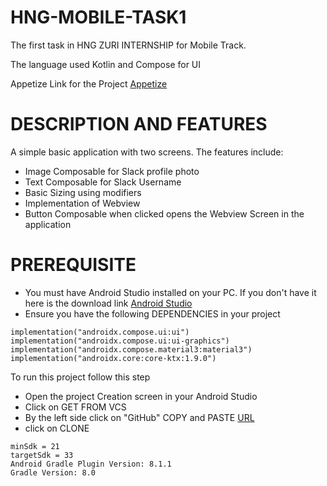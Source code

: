 # HNG-MOBILE-TASK1
The first task in HNG ZURI INTERNSHIP for Mobile Track. 

The language used Kotlin and Compose for UI

Appetize Link for the Project [Appetize](https://appetize.io/app/rpxpyjusnaaij6nac66th2dgei)

# DESCRIPTION AND FEATURES
A simple basic application with two screens. The features include:
- Image Composable for Slack profile photo
- Text Composable for Slack Username
- Basic Sizing using modifiers
- Implementation of Webview 
- Button Composable when clicked opens the Webview Screen in the application

# PREREQUISITE
- You must have Android Studio installed on your PC. 
If you don't have it here is the download link [Android Studio](https://developer.android.com/studio)
- Ensure you have the following DEPENDENCIES in your project
```
implementation("androidx.compose.ui:ui")
implementation("androidx.compose.ui:ui-graphics")
implementation("androidx.compose.material3:material3")
implementation("androidx.core:core-ktx:1.9.0")
```
To run this project follow this step
- Open the project Creation screen in your Android Studio
- Click on GET FROM VCS
- By the left side click on "GitHub" COPY and PASTE [URL](https://github.com/Nickyshe/StageOneHngTask.git)
- click on CLONE

```
minSdk = 21
targetSdk = 33
Android Gradle Plugin Version: 8.1.1
Gradle Version: 8.0
```


  







